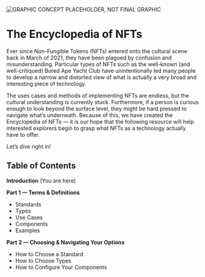 ![GRAPHIC CONCEPT PLACEHOLDER, NOT FINAL GRAPHIC](https://s3-us-west-2.amazonaws.com/secure.notion-static.com/207d7b72-71c9-4be6-810d-f3ca4973115a/Untitled.png)

# The Encyclopedia of NFTs

Ever since Non-Fungible Tokens (NFTs) entered onto the cultural scene back in March of 2021, they have been plagued by confusion and misunderstanding. Particular types of NFTs such as the well-known (and well-critiqued) Bored Ape Yacht Club have unintentionally led many people to develop a narrow and distorted view of what is actually a very broad and interesting piece of technology. 

The uses cases and methods of implementing NFTs are endless, but the cultural understanding is currently stuck. Furthermore, if a person is curious enough to look beyond the surface level, they might be hard pressed to navigate what’s underneath. Because of this, we have created the Encyclopedia of NFTs — it is our hope that the following resource will help interested explorers begin to grasp what NFTs as a technology actually have to offer. 

Let’s dive right in!

## Table of Contents

**Introduction** (You are here)

**Part 1 — Terms & Definitions**

- Standards
- Types
- Use Cases
- Components
- Examples

**Part 2 — Choosing & Navigating Your Options**

- How to Choose a Standard
- How to Choose Types
- How to Configure Your Components
